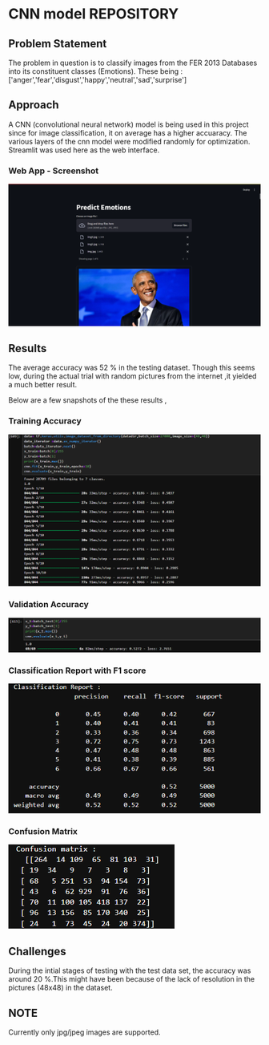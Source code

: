 # CNN model REPOSITORY

## Problem Statement
The problem in question is to classify images from the FER 2013 Databases into its constituent classes (Emotions).
These being : ['anger','fear','disgust','happy','neutral','sad','surprise']

## Approach
A CNN (convolutional neural network) model is being used in this project since for image classification, it on average has a higher accuaracy.
The various layers of the cnn model were modified randomly for optimization. 
Streamlit was used here as the web interface.

### Web App - Screenshot
![Web App](https://github.com/Vish268/CNN_FER2013/blob/main/screenshots/Streamlit_app_screenshot.png)

## Results
The average accuracy was 52 % in the testing dataset. Though this seems low, during the actual trial with random pictures from the internet ,it yielded a much better result.

Below are a few snapshots of the these results ,

### Training Accuracy
![Training Accuracy](https://github.com/Vish268/CNN_FER2013/blob/main/screenshots/Screenshot%202024-12-16%20094200.png)

### Validation Accuracy
![Validation Accuracy](https://github.com/Vish268/CNN_FER2013/blob/main/screenshots/Screenshot%202024-12-16%20094224.png)

### Classification Report with F1 score
![Classification Report](https://github.com/Vish268/CNN_FER2013/blob/main/screenshots/Screenshot%202024-12-16%20134417.png)

### Confusion Matrix
![Confusion Matrix](https://github.com/Vish268/CNN_FER2013/blob/main/screenshots/Screenshot%202024-12-16%20134804.png)

## Challenges
During the intial stages of testing with the test data set, the accuracy was around 20 %.This might have been because of the lack of resolution in the pictures (48x48) in the dataset.


## NOTE
Currently only jpg/jpeg images are supported.
